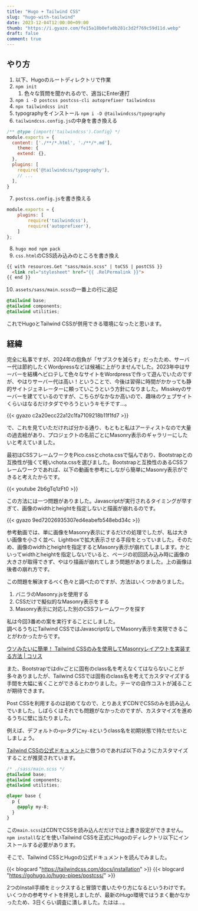 ```yaml
---
title: "Hugo + Tailwind CSS"
slug: "hugo-with-tailwind"
date: 2023-12-04T12:00:00+09:00
thumb: "https://i.gyazo.com/fe15a18b0efa0b281c3d2f769c59d11d.webp"
draft: false
comment: true
---
```

## やり方

1. 以下、Hugoのルートディレクトリで作業
2. `npm init`
   1. 色々な質問を聞かれるので、適当にEnter連打
3. `npm i -D postcss postcss-cli autoprefixer tailwindcss`
4. `npx tailwindcss init`
5. typographyをインストール `npm i -D @tailwindcss/typography`
6. `tailwindcss.config.js`の中身を書き換える
```javascript
/** @type {import('tailwindcss').Config} */
module.exports = {
  content: ['./**/*.html', './**/*.md'],
    theme: {
    extend: {},
  },
  plugins: [
    require('@tailwindcss/typography'),
    // ...
  ],
}
```
7. `postcss.config.js`を書き換える
```javascript
module.exports = {
    plugins: [
        require('tailwindcss'),
        require('autoprefixer'),
    ]
};
```
8. `hugo mod npm pack`
9. `css.html`のCSS読み込みのところを書き換え
```html
{{ with resources.Get "sass/main.scss" | toCSS | postCSS }}
  <link rel="stylesheet" href="{{ .RelPermalink }}">
{{ end }}
```
10. `assets/sass/main.scss`の一番上の行に追記
```scss
@tailwind base;
@tailwind components;
@tailwind utilities;
```

これでHugoとTailwind CSSが併用できる環境になったと思います。



## 経緯

完全に私事ですが、2024年の抱負が「サブスクを減らす」だったため、サーバー代は節約したくWordpressなどは候補に上がりませんでした。2023年中はサーバーを結構ヘビロテして色々なサイトをWordpressで作って遊んでいたのですが、やはりサーバー代は高い！ということで、今後は習得に時間がかかっても静的サイトジェネレーターに頼っていこうという方針になりました。Misskeyのサーバーを建てているのですが、こちらがなかなか高いので、趣味のウェブサイトくらいはなるだけタダでやろうというキモチです…。

{{< gyazo c2a20ecc22a12c1fa7109218b11f1fd7 >}}

で、これを見ていただければ分かる通り、もともと私はアーティストなので大量の過去絵があり、プロジェクトの名前ごとにMasonry表示のギャラリーにしたいと考えていました。

最初はCSSフレームワークをPico.cssとchota.cssで悩んでおり、Bootstrapとの互換性が強くて軽いchota.cssを選びました。Bootstrapと互換性のあるCSSフレームワークであれば、以下の動画を参考にしながら簡単にMasonry表示ができると考えたからです。

{{< youtube 2b6gTq1zFt0 >}}

この方法には一つ問題がありました。Javascriptが実行されるタイミングが早すぎて、画像のwidthとheightを指定しないと描画が崩れるのです。

{{< gyazo 9ed72026935307ed4eabefb548ebd34c >}}

参考動画では、単に画像をMasonry表示にするだけの処理でしたが、私は大きい画像を小さく並べ、Lightboxで拡大表示させる手段をとっていました。そのため、画像のwidthとheightを指定するとMasonry表示が崩れてしまします。かといってwidthとheightを指定しないでいると、ページの初回読み込み時に画像の大きさが取得できず、やはり描画が崩れてしまう問題がありました。上の画像は後者の崩れ方です。

この問題を解決するべく色々と調べたのですが、方法はいくつかありました。

1. バニラのMasonry.jsを使用する
2. CSSだけで擬似的なMasonry表示をする
3. Masonry表示に対応した別のCSSフレームワークを探す

私は今回3番めの案を実行することにしました。  
調べるうちにTailwind CSSではJavascriptなしでMasonry表示を実現できることがわかったからです。

[ウソみたいに簡単！ Tailwind CSSのみを使用してMasonryレイアウトを実装する方法 | コリス](https://coliss.com/articles/build-websites/operation/css/masonry-layout-only-with-tailwindcss.html)

また、Bootstrapではdivごとに固有のclass名を考えなくてはならないことが多々ありましたが、Tailwind CSSでは固有のclass名を考えてカスタマイズする手間を大幅に省くことができるとわかりました。テーマの自作コストが減ることが期待できます。

Post CSSを利用するのは初めてなので、とりあえずCDNでCSSのみを読み込んでいました。しばらくはそれでも問題がなかったのですが、カスタマイズを進めるうちに壁に当たりました。

例えば、デフォルトの`<p>`タグに`my-8`というclass名を初期状態で持たせたいとしましょう。

[Tailwind CSSの公式ドキュメント](https://tailwindcss.com/docs/adding-custom-styles#adding-base-styles)に倣うのであれば以下のようにカスタマイズすることが推奨されています。

```scss
/* ./sass/main.scss */
@tailwind base;
@tailwind components;
@tailwind utilities;

@layer base {
  p {
    @apply my-8;
  }
}
```

この`main.scss`はCDNでCSSを読み込んだだけでは上書き設定ができません。`npm install`などを使いTailwind CSSを正式にHugoのディレクトリ以下にインストールする必要があります。

そこで、Tailwind CSSとHugoの公式ドキュメントを読んでみました。

{{< blogcard "https://tailwindcss.com/docs/installation" >}}
{{< blogcard "https://gohugo.io/hugo-pipes/postcss/" >}}

2つのInstall手順をミックスすると冒頭で書いたやり方になるというわけです。いくつかの参考サイトを拝見しましたが、最新のHugo環境ではうまく動かなかったため、3日くらい調査に潰しました。たはは…。